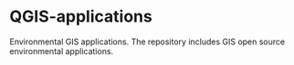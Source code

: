 # QGIS-applications
Environmental GIS applications.
The repository includes GIS open source environmental applications. 
